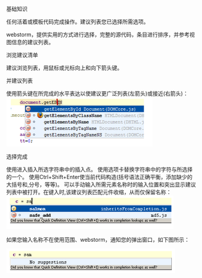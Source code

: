 基础知识

任何活着或模板代码完成操作。建议列表您已选择所需选项。

webstorm，提供实用的方式进行选择，完整的源代码，条目进行排序，并参考视图信息的建议列表。

浏览建议清单

建议浏览列表，用鼠标或光标向上和向下箭头键。

并建议列表

使用箭头键在所完成的水平表达以使建议更广泛列表(左箭头)或接近(右箭头)：
![](image/screenshot_1475142489147.png)


选择完成

使用进入插入所选字符串中的插入点。
使用选项卡替换字符串中的字符与所选择的一个。
使用Ctrl+Shift+Enter使当前代码构造(括号语法正确平衡，添加缺少的大括号和,分号，等等)。
可以手动输入所需元素名称时的输入位置和突出显示建议列表中被打开。在键入时,该建议列表匹配元件收缩，从而仅保留名称：
![](image/screenshot_1475142505327.png)

如果您输入名称不在使用范围、webstorm，通知您的弹出窗口，如下图所示：


![](image/screenshot_1475142527949.png)
